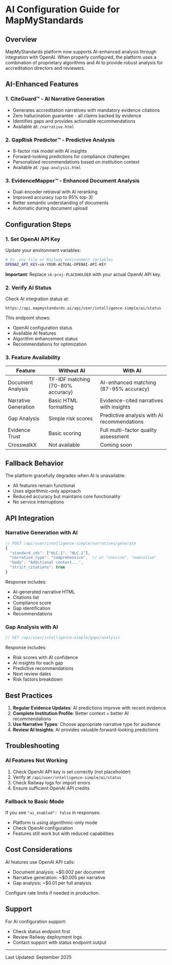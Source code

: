 # AI Configuration Guide for MapMyStandards

## Overview

MapMyStandards platform now supports AI-enhanced analysis through integration with OpenAI. When properly configured, the platform uses a combination of proprietary algorithms and AI to provide robust analysis for accreditation directors and reviewers.

## AI-Enhanced Features

### 1. **CiteGuard™ - AI Narrative Generation**
- Generates accreditation narratives with mandatory evidence citations
- Zero hallucination guarantee - all claims backed by evidence
- Identifies gaps and provides actionable recommendations
- Available at: `/narrative.html`

### 2. **GapRisk Predictor™ - Predictive Analysis**
- 8-factor risk model with AI insights
- Forward-looking predictions for compliance challenges
- Personalized recommendations based on institution context
- Available at: `/gap-analysis.html`

### 3. **EvidenceMapper™ - Enhanced Document Analysis**
- Dual-encoder retrieval with AI reranking
- Improved accuracy (up to 95% top-3)
- Better semantic understanding of documents
- Automatic during document upload

## Configuration Steps

### 1. Set OpenAI API Key

Update your environment variables:

```bash
# In .env file or Railway environment variables
OPENAI_API_KEY=sk-YOUR-ACTUAL-OPENAI-API-KEY
```

**Important**: Replace `sk-proj-PLACEHOLDER` with your actual OpenAI API key.

### 2. Verify AI Status

Check AI integration status at:
```
https://api.mapmystandards.ai/api/user/intelligence-simple/ai/status
```

This endpoint shows:
- OpenAI configuration status
- Available AI features
- Algorithm enhancement status
- Recommendations for optimization

### 3. Feature Availability

| Feature | Without AI | With AI |
|---------|-----------|---------|
| Document Analysis | TF-IDF matching (70-80% accuracy) | AI-enhanced matching (87-95% accuracy) |
| Narrative Generation | Basic HTML formatting | Evidence-cited narratives with insights |
| Gap Analysis | Simple risk scores | Predictive analysis with AI recommendations |
| Evidence Trust | Basic scoring | Full multi-factor quality assessment |
| CrosswalkX | Not available | Coming soon |

## Fallback Behavior

The platform gracefully degrades when AI is unavailable:
- All features remain functional
- Uses algorithmic-only approach
- Reduced accuracy but maintains core functionality
- No service interruptions

## API Integration

### Narrative Generation with AI

```javascript
// POST /api/user/intelligence-simple/narratives/generate
{
  "standard_ids": ["HLC.1", "HLC.2"],
  "narrative_type": "comprehensive",  // or "concise", "executive"
  "body": "Additional context...",
  "strict_citations": true
}
```

Response includes:
- AI-generated narrative HTML
- Citations list
- Compliance score
- Gap identification
- Recommendations

### Gap Analysis with AI

```javascript
// GET /api/user/intelligence-simple/gaps/analysis
```

Response includes:
- Risk scores with AI confidence
- AI insights for each gap
- Predictive recommendations
- Next review dates
- Risk factors breakdown

## Best Practices

1. **Regular Evidence Updates**: AI predictions improve with recent evidence
2. **Complete Institution Profile**: Better context = better AI recommendations
3. **Use Narrative Types**: Choose appropriate narrative type for audience
4. **Review AI Insights**: AI provides valuable forward-looking predictions

## Troubleshooting

### AI Features Not Working

1. Check OpenAI API key is set correctly (not placeholder)
2. Verify at `/api/user/intelligence-simple/ai/status`
3. Check Railway logs for import errors
4. Ensure sufficient OpenAI API credits

### Fallback to Basic Mode

If you see `"ai_enabled": false` in responses:
- Platform is using algorithmic-only mode
- Check OpenAI configuration
- Features still work but with reduced capabilities

## Cost Considerations

AI features use OpenAI API calls:
- Document analysis: ~$0.002 per document
- Narrative generation: ~$0.005 per narrative
- Gap analysis: ~$0.01 per full analysis

Configure rate limits if needed in production.

## Support

For AI configuration support:
- Check status endpoint first
- Review Railway deployment logs
- Contact support with status endpoint output

---

Last Updated: September 2025